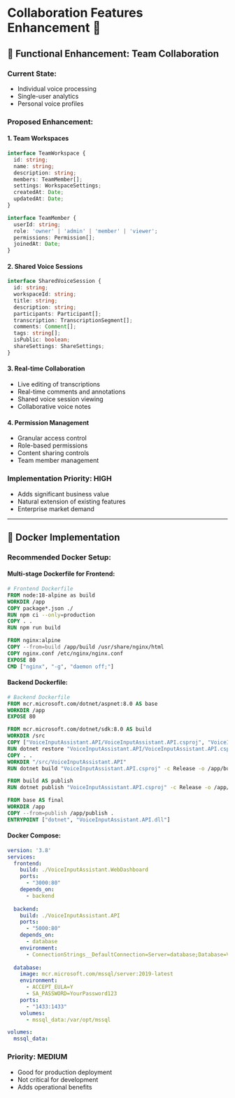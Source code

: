 # Collaboration Features Enhancement 👥

## 🎯 Functional Enhancement: Team Collaboration

### **Current State:**
- Individual voice processing
- Single-user analytics
- Personal voice profiles

### **Proposed Enhancement:**

#### **1. Team Workspaces**
```typescript
interface TeamWorkspace {
  id: string;
  name: string;
  description: string;
  members: TeamMember[];
  settings: WorkspaceSettings;
  createdAt: Date;
  updatedAt: Date;
}

interface TeamMember {
  userId: string;
  role: 'owner' | 'admin' | 'member' | 'viewer';
  permissions: Permission[];
  joinedAt: Date;
}
```

#### **2. Shared Voice Sessions**
```typescript
interface SharedVoiceSession {
  id: string;
  workspaceId: string;
  title: string;
  description: string;
  participants: Participant[];
  transcription: TranscriptionSegment[];
  comments: Comment[];
  tags: string[];
  isPublic: boolean;
  shareSettings: ShareSettings;
}
```

#### **3. Real-time Collaboration**
- Live editing of transcriptions
- Real-time comments and annotations
- Shared voice session viewing
- Collaborative voice notes

#### **4. Permission Management**
- Granular access control
- Role-based permissions
- Content sharing controls
- Team member management

### **Implementation Priority: HIGH**
- Adds significant business value
- Natural extension of existing features
- Enterprise market demand

---

## 🐳 Docker Implementation

### **Recommended Docker Setup:**

#### **Multi-stage Dockerfile for Frontend:**
```dockerfile
# Frontend Dockerfile
FROM node:18-alpine as build
WORKDIR /app
COPY package*.json ./
RUN npm ci --only=production
COPY . .
RUN npm run build

FROM nginx:alpine
COPY --from=build /app/build /usr/share/nginx/html
COPY nginx.conf /etc/nginx/nginx.conf
EXPOSE 80
CMD ["nginx", "-g", "daemon off;"]
```

#### **Backend Dockerfile:**
```dockerfile
# Backend Dockerfile
FROM mcr.microsoft.com/dotnet/aspnet:8.0 AS base
WORKDIR /app
EXPOSE 80

FROM mcr.microsoft.com/dotnet/sdk:8.0 AS build
WORKDIR /src
COPY ["VoiceInputAssistant.API/VoiceInputAssistant.API.csproj", "VoiceInputAssistant.API/"]
RUN dotnet restore "VoiceInputAssistant.API/VoiceInputAssistant.API.csproj"
COPY . .
WORKDIR "/src/VoiceInputAssistant.API"
RUN dotnet build "VoiceInputAssistant.API.csproj" -c Release -o /app/build

FROM build AS publish
RUN dotnet publish "VoiceInputAssistant.API.csproj" -c Release -o /app/publish

FROM base AS final
WORKDIR /app
COPY --from=publish /app/publish .
ENTRYPOINT ["dotnet", "VoiceInputAssistant.API.dll"]
```

#### **Docker Compose:**
```yaml
version: '3.8'
services:
  frontend:
    build: ./VoiceInputAssistant.WebDashboard
    ports:
      - "3000:80"
    depends_on:
      - backend
      
  backend:
    build: ./VoiceInputAssistant.API
    ports:
      - "5000:80"
    depends_on:
      - database
    environment:
      - ConnectionStrings__DefaultConnection=Server=database;Database=VoiceAssistant;User Id=sa;Password=YourPassword123;
      
  database:
    image: mcr.microsoft.com/mssql/server:2019-latest
    environment:
      - ACCEPT_EULA=Y
      - SA_PASSWORD=YourPassword123
    ports:
      - "1433:1433"
    volumes:
      - mssql_data:/var/opt/mssql

volumes:
  mssql_data:
```

### **Priority: MEDIUM**
- Good for production deployment
- Not critical for development
- Adds operational benefits